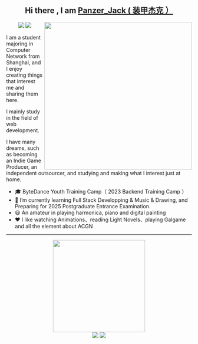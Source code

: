 <h2 align="center">Hi there , I am <a href="https://www.panzer-jack.cn/">Panzer_Jack ( 装甲杰克 ）</a> </h2>
<img align="right" height="400" src="https://user-images.githubusercontent.com/81006731/227700351-c10660ff-8d4d-4b25-9ace-96fa8ce271a3.png">
<p align="center">
<a title="github" target="_blank" href="https://github.com/Panzer-Jack"><img src="https://img.shields.io/github/stars/Panzer-Jack?style=social" ></a>
<a title="Blog" target="_blank" href="https://www.panzer-jack.cn/"><img src="https://img.shields.io/badge/Blog-Panzer_Jack の 博客-%200" ></a>
</p>

I am a student majoring in Computer Network from Shanghai, and I enjoy creating things that interest me and sharing them here.

I mainly study in the field of web development.

I have many dreams, such as becoming an Indie Game Producer, an independent outsourcer, and studying and making what I interest just at home.

- 🎓 ByteDance Youth Training Camp（ 2023 Backend Training Camp ）
- 🔭 I’m currently learning Full Stack Developping & Music & Drawing, and Preparing for 2025 Postgraduate Entrance Examination.
- 😃 An amateur in playing harmonica, piano and digital painting
- ❤️ I like watching Animations、reading Light Novels、playing Galgame and all the element about ACGN

---

<div align="center">
	<img src="https://github-readme-stats.vercel.app/api?username=Panzer-Jack&show_icons=true&theme=radical" height = 250>
</div>
	
<div align="center">
	<img src="https://skillicons.dev/icons?i=python,go,vue,flask,html,js,ts,css,c,cpp,php,md,java,mysql&theme=dark#gh-dark-mode-only&perline=1">
	<img src="https://skillicons.dev/icons?i=raspberrypi,mysql,linux,git,github,ps,selenium,tensorflow,pytorch&theme=dark#gh-dark-mode-only&perline=1">
</div>
